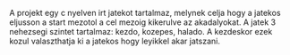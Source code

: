 A projekt egy c nyelven irt jatekot tartalmaz, melynek celja hogy a jatekos eljusson a start mezotol a cel mezoig kikerulve az akadalyokat.
A jatek 3 nehezsegi szintet tartalmaz: kezdo, kozepes, halado. A kezdeskor ezek kozul valaszthatja ki a jatekos hogy leyikkel akar jatszani.
